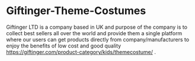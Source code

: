 # Giftinger-Theme-Costumes
Giftinger LTD is a company based in UK and purpose of the company is to collect best sellers all over the world and provide them a single platform where our users can get products directly from company/manufacturers to enjoy the benefits of low cost and good quality https://giftinger.com/product-category/kids/themecostume/ .
